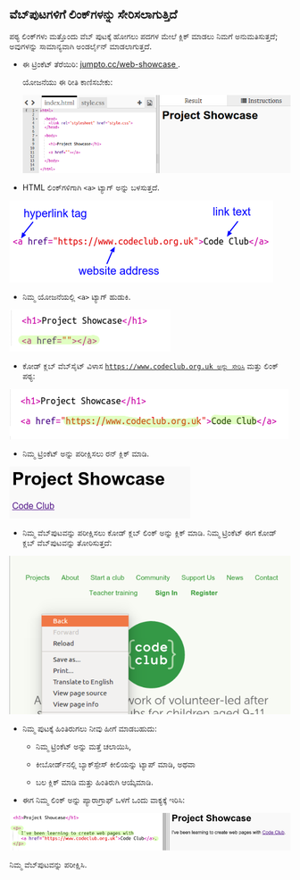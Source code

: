 ## ವೆಬ್‌ಪುಟಗಳಿಗೆ ಲಿಂಕ್‌ಗಳನ್ನು ಸೇರಿಸಲಾಗುತ್ತಿದೆ

ಪಠ್ಯ ಲಿಂಕ್‌ಗಳು ಮತ್ತೊಂದು ವೆಬ್ ಪುಟಕ್ಕೆ ಹೋಗಲು ಪದಗಳ ಮೇಲೆ ಕ್ಲಿಕ್ ಮಾಡಲು ನಿಮಗೆ ಅನುಮತಿಸುತ್ತದೆ; ಅವುಗಳನ್ನು ಸಾಮಾನ್ಯವಾಗಿ ಅಂಡರ್ಲೈನ್ ಮಾಡಲಾಗುತ್ತದೆ.

+ ಈ ಟ್ರಿಂಕೆಟ್ ತೆರೆಯಿರಿ: [ jumpto.cc/web-showcase ](http://jumpto.cc/web-showcase) .
    
    ಯೋಜನೆಯು ಈ ರೀತಿ ಕಾಣಿಸಬೇಕು:
    
    ![ಪರದೆಚಿತ್ರ](images/showcase-starter.png)

+ HTML ಲಿಂಕ್‌ಗಳಿಗಾಗಿ `<a>` ಟ್ಯಾಗ್ ಅನ್ನು ಬಳಸುತ್ತದೆ.

![ಪರದೆಚಿತ್ರ](images/showcase-link.png)

+ ನಿಮ್ಮ ಯೋಜನೆಯಲ್ಲಿ `<a>` ಟ್ಯಾಗ್ ಹುಡುಕಿ. 

![ಪರದೆಚಿತ್ರ](images/showcase-a-template.png)

+ ಕೋಡ್ ಕ್ಲಬ್ ವೆಬ್‌ಸೈಟ್ ವಿಳಾಸ [` https://www.codeclub.org.uk ಅನ್ನು ಸೇರಿಸಿ `](https://www.codeclub.org.uk) ಮತ್ತು ಲಿಂಕ್ ಪಠ್ಯ:

![ಪರದೆಚಿತ್ರ](images/showcase-code-club.png)

+ ನಿಮ್ಮ ಟ್ರಿಂಕೆಟ್ ಅನ್ನು ಪರೀಕ್ಷಿಸಲು ರನ್ ಕ್ಲಿಕ್ ಮಾಡಿ.

![ಪರದೆಚಿತ್ರ](images/showcase-cc-output.png)

+ ನಿಮ್ಮ ವೆಬ್‌ಪುಟವನ್ನು ಪರೀಕ್ಷಿಸಲು ಕೋಡ್ ಕ್ಲಬ್ ಲಿಂಕ್ ಅನ್ನು ಕ್ಲಿಕ್ ಮಾಡಿ. ನಿಮ್ಮ ಟ್ರಿಂಕೆಟ್ ಈಗ ಕೋಡ್ ಕ್ಲಬ್ ವೆಬ್‌ಪುಟವನ್ನು ತೋರಿಸುತ್ತದೆ: 

![ಪರದೆಚಿತ್ರ](images/showcase-cc-website.png)

+ ನಿಮ್ಮ ಪುಟಕ್ಕೆ ಹಿಂತಿರುಗಲು ನೀವು ಹೀಗೆ ಮಾಡಬಹುದು:
    
    + ನಿಮ್ಮ ಟ್ರಿಂಕೆಟ್ ಅನ್ನು ಮತ್ತೆ ಚಲಾಯಿಸಿ,
    
    + ಕೀಬೋರ್ಡ್‌ನಲ್ಲಿ ಬ್ಯಾಕ್‌ಸ್ಪೇಸ್ ಕೀಲಿಯನ್ನು ಟ್ಯಾಪ್ ಮಾಡಿ, ಅಥವಾ
    
    + ಬಲ ಕ್ಲಿಕ್ ಮಾಡಿ ಮತ್ತು ಹಿಂತಿರುಗಿ ಆಯ್ಕೆಮಾಡಿ.

+ ಈಗ ನಿಮ್ಮ ಲಿಂಕ್ ಅನ್ನು ಪ್ಯಾರಾಗ್ರಾಫ್ ಒಳಗೆ ಒಂದು ವಾಕ್ಯಕ್ಕೆ ಇರಿಸಿ:

![ಪರದೆಚಿತ್ರ](images/showcase-paragraph.png)

ನಿಮ್ಮ ವೆಬ್‌ಪುಟವನ್ನು ಪರೀಕ್ಷಿಸಿ.